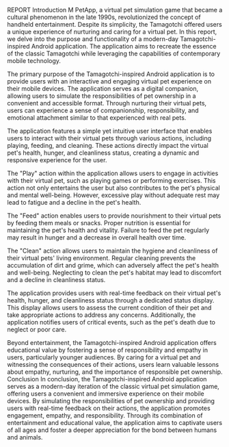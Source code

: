 REPORT
Introduction
M PetApp, a virtual pet simulation game that became a cultural phenomenon in the late 1990s, revolutionized the concept of handheld entertainment. Despite its simplicity, the Tamagotchi offered users a unique experience of nurturing and caring for a virtual pet. In this report, we delve into the purpose and functionality of a modern-day Tamagotchi-inspired Android application. The application aims to recreate the essence of the classic Tamagotchi while leveraging the capabilities of contemporary mobile technology.

The primary purpose of the Tamagotchi-inspired Android application is to provide users with an interactive and engaging virtual pet experience on their mobile devices. The application serves as a digital companion, allowing users to simulate the responsibilities of pet ownership in a convenient and accessible format. Through nurturing their virtual pets, users can experience a sense of companionship, responsibility, and emotional attachment similar to that experienced with real pets.

The application features a simple yet intuitive user interface that enables users to interact with their virtual pets through various actions, including playing, feeding, and cleaning. These actions directly impact the virtual pet's health, hunger, and cleanliness status, creating a dynamic and responsive experience for the user.

The "Play" action within the application allows users to engage in activities with their virtual pet, such as playing games or performing exercises. This action not only entertains the user but also contributes to the pet's physical and mental well-being. However, excessive play without adequate rest may lead to fatigue and a decline in the pet's health.

The "Feed" action enables users to provide nourishment to their virtual pets by feeding them meals or snacks. Proper nutrition is essential for maintaining the pet's health and vitality. Failure to feed the pet regularly may result in hunger and a decrease in overall health over time.

The "Clean" action allows users to maintain the hygiene and cleanliness of their virtual pets' living environment. Regular cleaning prevents the accumulation of dirt and grime, which can adversely affect the pet's health and well-being. Neglecting to clean the pet's habitat may lead to discomfort and a decline in cleanliness status.

The application provides users with real-time feedback on their virtual pet's health, hunger, and cleanliness status through a dedicated status display. This display allows users to assess the current condition of their pet and take appropriate actions to address any concerns. Additionally, the application notifies users of critical events, such as the pet's death due to neglect or poor care.

Beyond entertainment, the Tamagotchi-inspired Android application offers educational value by fostering a sense of responsibility and empathy in users, particularly younger audiences. By caring for a virtual pet and witnessing the consequences of their actions, users learn valuable lessons about empathy, nurturing, and the importance of responsible pet ownership.
Conclusion
In conclusion, the Tamagotchi-inspired Android application serves as a modern-day iteration of the classic virtual pet simulation game, offering users a convenient and immersive experience on their mobile devices. By simulating the responsibilities of pet ownership and providing users with real-time feedback on their actions, the application promotes engagement, empathy, and responsibility. Through its combination of entertainment and educational value, the application aims to captivate users of all ages and foster a deeper appreciation for the bond between humans and animals.


